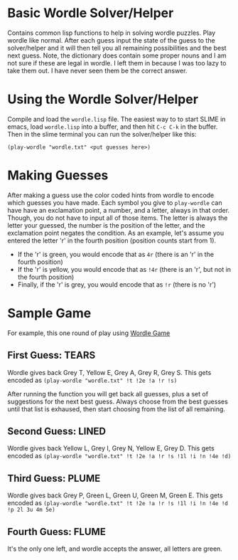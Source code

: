 # Basic Wordle Solver/Helper

Contains common lisp functions to help in solving wordle puzzles. Play wordle like normal. After each guess input the state of the guess to the solver/helper and it will then tell you all remaining possibilities and the best next guess. Note, the dictionary does contain some proper nouns and I am not sure if these are legal in wordle. I left them in because I was too lazy to take them out. I have never seen them be the correct answer.

# Using the Wordle Solver/Helper

Compile and load the `wordle.lisp` file. The easiest way to to start SLIME in emacs, load `wordle.lisp` into a buffer, and then hit `C-c C-k` in the buffer. Then in the slime terminal you can run the solver/helper like this:

```(play-wordle "wordle.txt" <put guesses here>)```

# Making Guesses

After making a guess use the color coded hints from wordle to encode which guesses you have made. Each symbol you give to `play-wordle` can have have an exclamation point, a number, and a letter, always in that order. Though, you do not have to input all of those items. The letter is always the letter your guessed, the number is the position of the letter, and the exclamation point negates the condition. As an example, let's assume you entered the letter 'r' in the fourth position (position counts start from 1).

* If the 'r' is green, you would encode that as `4r` (there is an 'r' in the fourth position)
* If the 'r' is yellow, you would encode that as `!4r` (there is an 'r', but not in the fourth position)
* Finally, if the 'r' is grey, you would encode that as `!r` (there is no 'r')

# Sample Game

For example, this one round of play using [Wordle Game](https://wordlegame.org/)

## First Guess: TEARS

Wordle gives back  Grey T, Yellow E, Grey A, Grey R, Grey S. This gets encoded as `(play-wordle "wordle.txt" !t !2e !a !r !s)`

After running the function you will get back all guesses, plus a set of suggestions for the next best guess. Always choose from the best guesses until that list is exhaused, then start choosing from the list of all remaining.

## Second Guess: LINED

Wordle gives back Yellow L, Grey I, Grey N, Yellow E, Grey D. This gets encoded as `(play-wordle "wordle.txt" !t !2e !a !r !s !1l !i !n !4e !d)`

## Third Guess: PLUME

Wordle gives back Grey P, Green L, Green U, Green M, Green E. This gets encoded as `(play-wordle "wordle.txt" !t !2e !a !r !s !1l !i !n !4e !d !p 2l 3u 4m 5e)`

## Fourth Guess: FLUME

It's the only one left, and wordle accepts the answer, all letters are green.
